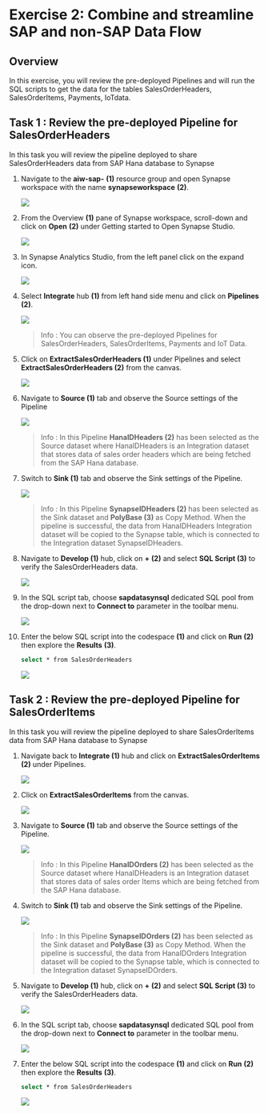 # Exercise 2: Combine and streamline SAP and non-SAP Data Flow 


## Overview

In this exercise, you will review the pre-deployed Pipelines and will run the SQL scripts to get the data for the tables SalesOrderHeaders, SalesOrderItems, Payments, IoTdata.


## Task 1 :  Review the pre-deployed Pipeline for SalesOrderHeaders

In this task you will review the pipeline deployed to share SalesOrderHeaders data from SAP Hana database to Synapse

1. Navigate to the **aiw-sap-<inject key="DeploymentID" enableCopy="false"/>** **(1)** resource group and open Synapse workspace with the name **synapseworkspace<inject key="DeploymentID" enableCopy="false"/>** **(2)**.

   ![](../Automated-Lab/media/opensynapsews.png)
   
2. From the Overview **(1)** pane of Synapse workspace, scroll-down and click on **Open** **(2)** under Getting started to Open Synapse Studio.

   ![](../Automated-Lab/media/opensynapse.png)
   
3. In Synapse Analytics Studio, from the left panel click on the expand icon.

   ![](../Automated-Lab/media/expand.png)
   
4. Select **Integrate** hub **(1)** from left hand side menu and click on **Pipelines** **(2)**.

    ![](../Automated-Lab/media/integratehub.png)

    >Info : You can observe the pre-deployed Pipelines for SalesOrderHeaders, SalesOrderItems, Payments and IoT Data.

5. Click on **ExtractSalesOrderHeaders (1)** under Pipelines and select **ExtractSalesOrderHeaders (2)** from the canvas.

    ![](../Automated-Lab/media/extractsalesorderheaders.png)

6. Navigate to **Source (1)** tab and observe the Source settings of the Pipeline

    ![](../Automated-Lab/media/headerssource.png)
    
    >Info : In this Pipeline **HanaIDHeaders (2)** has been selected as the Source dataset where HanaIDHeaders is an Integration dataset that stores data of sales order headers which are being fetched from the SAP Hana database.
    
7. Switch to **Sink (1)** tab and observe the Sink settings of the Pipeline.

    ![](../Automated-Lab/media/headerssink.png)
   
   >Info : In this Pipeline **SynapseIDHeaders (2)** has been selected as the Sink dataset and **PolyBase (3)** as Copy Method. When the pipeline is successful, the data from HanaIDHeaders Integration dataset will be copied to the Synapse table, which is connected to the Integration dataset SynapseIDHeaders.

  
8. Navigate to **Develop (1)** hub, click on **+** **(2)** and select **SQL Script (3)** to verify the SalesOrderHeaders data.

    ![](../Automated-Lab/media/sqlscriptheaders.png)
   
9. In the SQL script tab, choose **sapdatasynsql** dedicated SQL pool from the drop-down next to **Connect to** parameter in the toolbar menu.

    ![](../Automated-Lab/media/sapdatasql.png)

10.  Enter the below SQL script into the codespace **(1)** and click on **Run** **(2)** then explore the **Results** **(3)**.

     ```bash
     select * from SalesOrderHeaders
     ```

     ![](../Automated-Lab/media/reviewheaderdata.png)

## Task 2 :  Review the pre-deployed Pipeline for SalesOrderItems

In this task you will review the pipeline deployed to share SalesOrderItems data from SAP Hana database to Synapse


1. Navigate back to **Integrate (1)** hub and click on **ExtractSalesOrderItems (2)** under Pipelines.

   ![](../Automated-Lab/media/extractsalesorderitems.png)
   
2. Click on **ExtractSalesOrderItems** from the canvas.

    ![](../Automated-Lab/media/itemsfromcanvas.png)
    
 3. Navigate to **Source (1)** tab and observe the Source settings of the Pipeline.

    ![](../Automated-Lab/media/sourceItems.png)
    
    >Info : In this Pipeline **HanaIDOrders (2)** has been selected as the Source dataset where HanaIDHeaders is an Integration dataset that stores data of sales order Items which are being fetched from the SAP Hana database.

4. Switch to **Sink (1)** tab and observe the Sink settings of the Pipeline.

    ![](../Automated-Lab/media/sinkItems.png)
    
     >Info : In this Pipeline **SynapseIDOrders (2)** has been selected as the Sink dataset and **PolyBase (3)** as Copy Method. When the pipeline is successful, the data from HanaIDOrders Integration dataset will be copied to the Synapse table, which is connected to the Integration dataset SynapseIDOrders.

5. Navigate to **Develop (1)** hub, click on **+** **(2)** and select **SQL Script (3)** to verify the SalesOrderHeaders data.

    ![](../Automated-Lab/media/sqlscriptheaders.png)
    
6. In the SQL script tab, choose **sapdatasynsql** dedicated SQL pool from the drop-down next to **Connect to** parameter in the toolbar menu.

    ![](../Automated-Lab/media/sapdatasql.png)
    
7.  Enter the below SQL script into the codespace **(1)** and click on **Run** **(2)** then explore the **Results** **(3)**.

     ```bash
     select * from SalesOrderHeaders
     ```

     ![](../Automated-Lab/media/reviewItemsdata.png)
